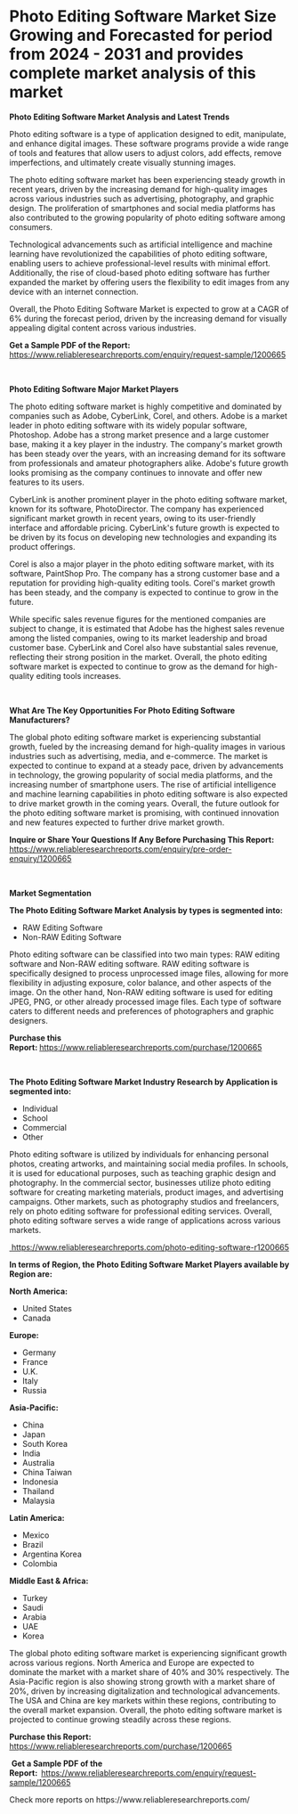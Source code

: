 <p><h1>Photo Editing Software Market Size Growing and Forecasted for period from 2024 - 2031 and provides complete market analysis of this market</h1></p><p><strong>Photo Editing Software Market Analysis and Latest Trends</strong></p>
<p><p>Photo editing software is a type of application designed to edit, manipulate, and enhance digital images. These software programs provide a wide range of tools and features that allow users to adjust colors, add effects, remove imperfections, and ultimately create visually stunning images.</p><p>The photo editing software market has been experiencing steady growth in recent years, driven by the increasing demand for high-quality images across various industries such as advertising, photography, and graphic design. The proliferation of smartphones and social media platforms has also contributed to the growing popularity of photo editing software among consumers.</p><p>Technological advancements such as artificial intelligence and machine learning have revolutionized the capabilities of photo editing software, enabling users to achieve professional-level results with minimal effort. Additionally, the rise of cloud-based photo editing software has further expanded the market by offering users the flexibility to edit images from any device with an internet connection.</p><p>Overall, the Photo Editing Software Market is expected to grow at a CAGR of 6% during the forecast period, driven by the increasing demand for visually appealing digital content across various industries.</p></p>
<p><strong>Get a Sample PDF of the Report:&nbsp;</strong> <a href="https://www.reliableresearchreports.com/enquiry/request-sample/1200665">https://www.reliableresearchreports.com/enquiry/request-sample/1200665</a></p>
<p>&nbsp;</p>
<p><strong>Photo Editing Software Major Market Players</strong></p>
<p><p>The photo editing software market is highly competitive and dominated by companies such as Adobe, CyberLink, Corel, and others. Adobe is a market leader in photo editing software with its widely popular software, Photoshop. Adobe has a strong market presence and a large customer base, making it a key player in the industry. The company's market growth has been steady over the years, with an increasing demand for its software from professionals and amateur photographers alike. Adobe's future growth looks promising as the company continues to innovate and offer new features to its users.</p><p>CyberLink is another prominent player in the photo editing software market, known for its software, PhotoDirector. The company has experienced significant market growth in recent years, owing to its user-friendly interface and affordable pricing. CyberLink's future growth is expected to be driven by its focus on developing new technologies and expanding its product offerings.</p><p>Corel is also a major player in the photo editing software market, with its software, PaintShop Pro. The company has a strong customer base and a reputation for providing high-quality editing tools. Corel's market growth has been steady, and the company is expected to continue to grow in the future.</p><p>While specific sales revenue figures for the mentioned companies are subject to change, it is estimated that Adobe has the highest sales revenue among the listed companies, owing to its market leadership and broad customer base. CyberLink and Corel also have substantial sales revenue, reflecting their strong position in the market. Overall, the photo editing software market is expected to continue to grow as the demand for high-quality editing tools increases.</p></p>
<p>&nbsp;</p>
<p><strong>What Are The Key Opportunities For Photo Editing Software Manufacturers?</strong></p>
<p><p>The global photo editing software market is experiencing substantial growth, fueled by the increasing demand for high-quality images in various industries such as advertising, media, and e-commerce. The market is expected to continue to expand at a steady pace, driven by advancements in technology, the growing popularity of social media platforms, and the increasing number of smartphone users. The rise of artificial intelligence and machine learning capabilities in photo editing software is also expected to drive market growth in the coming years. Overall, the future outlook for the photo editing software market is promising, with continued innovation and new features expected to further drive market growth.</p></p>
<p><strong>Inquire or Share Your Questions If Any Before Purchasing This Report:</strong> <a href="https://www.reliableresearchreports.com/enquiry/pre-order-enquiry/1200665">https://www.reliableresearchreports.com/enquiry/pre-order-enquiry/1200665</a></p>
<p>&nbsp;</p>
<p><strong>Market Segmentation</strong></p>
<p><strong>The Photo Editing Software Market Analysis by types is segmented into:</strong></p>
<p><ul><li>RAW Editing Software</li><li>Non-RAW Editing Software</li></ul></p>
<p><p>Photo editing software can be classified into two main types: RAW editing software and Non-RAW editing software. RAW editing software is specifically designed to process unprocessed image files, allowing for more flexibility in adjusting exposure, color balance, and other aspects of the image. On the other hand, Non-RAW editing software is used for editing JPEG, PNG, or other already processed image files. Each type of software caters to different needs and preferences of photographers and graphic designers.</p></p>
<p><strong>Purchase this Report:&nbsp;</strong><a href="https://www.reliableresearchreports.com/purchase/1200665">https://www.reliableresearchreports.com/purchase/1200665</a></p>
<p>&nbsp;</p>
<p><strong>The Photo Editing Software Market Industry Research by Application is segmented into:</strong></p>
<p><ul><li>Individual</li><li>School</li><li>Commercial</li><li>Other</li></ul></p>
<p><p>Photo editing software is utilized by individuals for enhancing personal photos, creating artworks, and maintaining social media profiles. In schools, it is used for educational purposes, such as teaching graphic design and photography. In the commercial sector, businesses utilize photo editing software for creating marketing materials, product images, and advertising campaigns. Other markets, such as photography studios and freelancers, rely on photo editing software for professional editing services. Overall, photo editing software serves a wide range of applications across various markets.</p></p>
<p><a href="https://www.reliableresearchreports.com/photo-editing-software-r1200665">&nbsp;https://www.reliableresearchreports.com/photo-editing-software-r1200665</a></p>
<p><strong>In terms of Region, the Photo Editing Software Market Players available by Region are:</strong></p>
<p>
    <p> <strong> North America: </strong>
        <ul>
            <li>United States</li>
            <li>Canada</li>
        </ul>
        </p> 
    <p> <strong> Europe: </strong>
        <ul>
            <li>Germany</li>
            <li>France</li>
            <li>U.K.</li>
            <li>Italy</li>
            <li>Russia</li>
        </ul>
        </p> 
    <p> <strong> Asia-Pacific: </strong>
        <ul>
            <li>China</li>
            <li>Japan</li>
            <li>South Korea</li>
            <li>India</li>
            <li>Australia</li>
            <li>China Taiwan</li>
            <li>Indonesia</li>
            <li>Thailand</li>
            <li>Malaysia</li>
        </ul>
        </p> 
    <p> <strong> Latin America: </strong>
        <ul>
            <li>Mexico</li>
            <li>Brazil</li>
            <li>Argentina Korea</li>
            <li>Colombia</li>
        </ul>
        </p> 
    <p> <strong> Middle East & Africa: </strong>
        <ul>
            <li>Turkey</li>
            <li>Saudi</li>
            <li>Arabia</li>
            <li>UAE</li>
            <li>Korea</li>
        </ul>
    </p>
    </p>
<p><p>The global photo editing software market is experiencing significant growth across various regions. North America and Europe are expected to dominate the market with a market share of 40% and 30% respectively. The Asia-Pacific region is also showing strong growth with a market share of 20%, driven by increasing digitalization and technological advancements. The USA and China are key markets within these regions, contributing to the overall market expansion. Overall, the photo editing software market is projected to continue growing steadily across these regions.</p></p>
<p><strong>Purchase this Report: </strong><a href="https://www.reliableresearchreports.com/purchase/1200665">https://www.reliableresearchreports.com/purchase/1200665</a></p>
<p>&nbsp;<strong>Get a Sample PDF of the Report:&nbsp;&nbsp;</strong><a href="https://www.reliableresearchreports.com/enquiry/request-sample/1200665">https://www.reliableresearchreports.com/enquiry/request-sample/1200665</a></p>
<p><strong></strong></p>
<p>Check more reports on https://www.reliableresearchreports.com/</p>